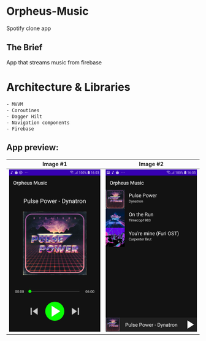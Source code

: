 # Orpheus-Music
Spotify clone app 

## The Brief

App that streams music from firebase


# Architecture & Libraries
    - MVVM
    - Coroutines 
    - Dagger Hilt
    - Navigation components
    - Firebase
    
## App preview:




Image #1            |  Image #2           
:-------------------------:|:----------------------------:
<img src="images/Orpheus_Music_1.jpg">    |  <img src="images/Orpheus_Music_2.jpg"> 
